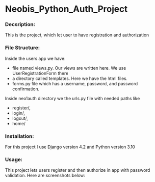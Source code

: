 # Neobis_Python_Auth_Project

### Decsription:

This is the project, which let user to have registration and authorization

### File Structure:

Inside the users app we have:
  - file named views.py. Our views are written here. We use UserRegistrationForm there
  - a directory called templates. Here we have the html files.
  - forms.py file which has a username, password, and password confirmation. 
  
Inside neo1auth directory we the urls.py file with needed paths like 
  - register/, 
  - login/,
  - logout/,
  - home/

### Installation:

For this project I use Django version 4.2 and Python version 3.10

### Usage:

This project lets users register and then authorize in app with password validation. Here are screenshots below: 

